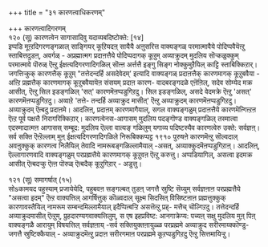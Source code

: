 +++
title = "३१ कारणत्वाधिकरणम्"

+++
कारणत्वादिगरणम्  
१२० (सू) कारणत्वेन सागासादिवु यदाव्यबदिष्टोक्ते: [१४]  
इप्पडि मूऩ्ऱदिगरणङ्गळाल् साङ्गियर् कूऱियदऩ् सायैयै अऩुसरित्त वाक्यङ्गळ् परमात्मावैये पोदिप्पवैयॆऩ्ऱु स्ताबित्तदुडऩ्, अवर्गळ् - अप्रह्मात्मग प्रदाऩत्तैये पोदिप्पदागक् कूऱुम् अव्याक्रुदम् मुदलिय सॊऱ्कळुक्कुम् परमात्मावे पॊरुळ् ऎऩ्ऱु ईक्षत्यदिगरणादिगळिल् सॊऩ्ऩ अर्त्तत्तै इङ्गु सिङ्ग नोक्कुमुऱैयिल् काट्टि स्ताबिक्किऱार्। जगत्तिऱ्कुक् कारणत्तैक् कूऱुम् "तत्तेदन्दर्हि असदेवेदम्’ इत्यादि वाक्यङ्गळ् प्रदाऩत्तैक् कारणमागक् कूऱुबवैया - अऩ्ऱि प्रह्मत्तैक् कारणमागक् कूऱुबवैयायॆऩ संसयम् प्रदाऩ कारण- वादबरङ्गदळे एऩॆऩिल्, सदेव सोम्येद मक्र आसीत्, ऎऩ्ऱु सिल इडङ्गळिल् 'सत्' कारणमॆऩप्पडुगिऱदु। सिल इडङ्गळिल्, असदे वेदमक्रे ऎऩ्ऱु 'असत्' कारणमॆऩप्पडुगिऱदु। अव्वाऱे 'तत्ते- तन्दर्हि अव्याक्रुद मासीत्' ऎऩ्ऱु अव्याक्रुदम् कारणमॆऩप्पडुगिऱदु। अव्याक्रुदम् ऎऩ्बदु प्रदाऩमे। आदलिऩ्, प्रदाऩम् कारणमागैयाल्, सगल वाक्यङ्गळुम् प्रदाऩत्तैये कारणमॆऩ्गिऩ्ऱऩ ऎऩ्ऱ पूर्व पक्षत्तै निरागरिक्किऱार्। कारणत्वेनस-आगासम् मुदलिय पदङ्गॊण्ड वाक्यङ्गळिल् तस्मात्वा एदस्मादात्मऩ आगासस् सम्बूद: मुदलिय ऎल्ला वात्यङ् गळिलुम् यगाव्य पदिष्टस्यैव कारणत्वेरु उक्ते: सर्वज्ञऩ्। सर्व सक्ति ऎऩ्ऱॆल्लाम् मुऩ् ईक्षत्यदिगरणादिगळिले निरूबिक्कप्पट्ट १९१० पुरुषऩे कारणमॆऩ्ऱु सॊल्वदाल् अवऩुक्कुक् कारणत्व निलैयिल् तेवादि नामरूबङ्गळिल्लामैयाल् -असत्, अव्याक्कुदमॆऩप्पडुगिऱाऩ्। आदलिऩ्, ऎल्लागारणवादि वाक्यङ्गळुम् परप्रह्मत्तैये कारणमागक् कूऱुवऩ ऎऩ्ऱु करुत्तु। अप्पडियागिल्, असत्वा इदमक्र आसीत् ऎऩ्बदऱ्कु ऎऩ्ऩ पॊरुळ् ऎऩ्बदैक् कूऱुगिऱार् - अडुत्तु।

१२१ (सू) समागर्षात् (१५)  
सोsकामयद पहुस्याम् प्रजायेयेदि, पहुबवऩ सङ्गल्बत् तुडऩ् जगत्तै स्रुष्टि सॆय्युम् सर्वज्ञऩाऩ परप्रह्मत्तैये "असत्वा इदम्" ऎऩ्ऱ वाक्यत्तिल् आगर्षित्तुक् कॊळ्वदाल् सूक्ष्म सिदसित् विसिष्टऩाऩ प्रह्मत्तुक्कुक् कारणावस्तैयिल् नामरूम सम्बन्दमिल्लामैयाल् इदैप्पिऩ्बऱ्ऱि असत्तॆऩ्ऱु प्रह्- मत्तैच् चॊल्गिऱदु। तत्तेदन्दर्हि अव्याक्रुदमासीत् ऎऩ्ऱुम्, प्रुहदारण्यगवाक्यत्तिलुम्, स एष इहप्रविष्ट: आनगाक्रेप्य: पच्यऩ् सक्षु मुदलिय मुऩ् पिऩ् वाक्यङ्गळै आरायुम् विषयत्तिल् सर्वज्ञऩाय् -सर्व सक्तियुक्तऩायुळ्ळ परप्रह्ममे अव्याक्रुद सरीरमाय्क्कॊण्डु-जगत्तै स्रुष्टिक्कैयाल् - अव्याक्रुदमॆऩ्ऱु प्रदाऩ सरीरगमाऩ परप्रह्ममे कूऱप्पडुगिऱदु ऎऩ्ऱु सित्तमायिऱ्ऱु।

